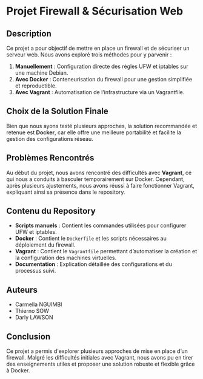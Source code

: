 
# Projet Firewall & Sécurisation Web

## Description
Ce projet a pour objectif de mettre en place un firewall et de sécuriser un serveur web. Nous avons exploré trois méthodes pour y parvenir :

1. **Manuellement** : Configuration directe des règles UFW et iptables sur une machine Debian.
2. **Avec Docker** : Conteneurisation du firewall pour une gestion simplifiée et reproductible.
3. **Avec Vagrant** : Automatisation de l’infrastructure via un Vagrantfile.

## Choix de la Solution Finale
Bien que nous ayons testé plusieurs approches, la solution recommandée et retenue est **Docker**, car elle offre une meilleure portabilité et facilite la gestion des configurations réseau.

## Problèmes Rencontrés
Au début du projet, nous avons rencontré des difficultés avec **Vagrant**, ce qui nous a conduits à basculer temporairement sur Docker. Cependant, après plusieurs ajustements, nous avons réussi à faire fonctionner Vagrant, expliquant ainsi sa présence dans le repository.

## Contenu du Repository
- **Scripts manuels** : Contient les commandes utilisées pour configurer UFW et iptables.
- **Docker** : Contient le `Dockerfile` et les scripts nécessaires au déploiement du firewall.
- **Vagrant** : Contient le `Vagrantfile` permettant d’automatiser la création et la configuration des machines virtuelles.
- **Documentation** : Explication détaillée des configurations et du processus suivi.

## Auteurs
- Carmella NGUIMBI
- Thierno SOW
- Darly LAWSON

## Conclusion
Ce projet a permis d'explorer plusieurs approches de mise en place d’un firewall. Malgré les difficultés initiales avec Vagrant, nous avons pu en tirer des enseignements utiles et proposer une solution robuste et flexible grâce à Docker.
